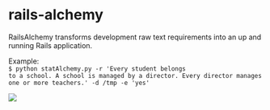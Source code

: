 # rails-alchemy
RailsAlchemy transforms development raw text requirements into an up and running Rails application.<br>

Example:<br>
<code>$ python statAlchemy.py -r 'Every student belongs to a school. A school is managed by a director. Every director manages one or more teachers.' -d /tmp -e 'yes'</code><br>

<img src='https://github.com/slrbl/rails-alchemy/blob/master/image.png'/>
